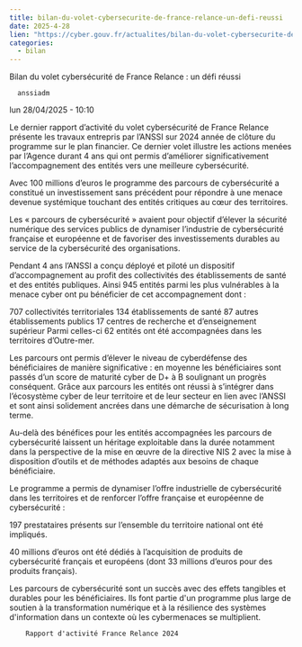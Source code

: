 ```yaml
--- 
title: bilan-du-volet-cybersecurite-de-france-relance-un-defi-reussi
date: 2025-4-28
lien: "https://cyber.gouv.fr/actualites/bilan-du-volet-cybersecurite-de-france-relance-un-defi-reussi"
categories:
  - bilan
---
```


Bilan du volet cybersécurité de France Relance : un défi réussi 

            


      anssiadm
lun 28/04/2025 - 10:10

            
Le dernier rapport d’activité du volet cybersécurité de France Relance présente les travaux entrepris par l’ANSSI sur 2024
année de clôture du programme sur le plan financier. Ce dernier volet illustre les actions menées par l’Agence durant 4 ans qui ont permis d’améliorer significativement l’accompagnement des entités vers une meilleure cybersécurité. 

      
      

              
  

    

      
            
Avec 100 millions d’euros
le programme des parcours de cybersécurité a constitué un investissement sans précédent pour répondre à une menace devenue systémique
touchant des entités critiques au cœur des territoires.

Les « parcours de cybersécurité » avaient pour objectif d’élever la sécurité numérique des services publics
de dynamiser l’industrie de cybersécurité française et européenne et de favoriser des investissements durables au service de la cybersécurité des organisations.

Pendant 4 ans
l’ANSSI a conçu
déployé et piloté un dispositif d’accompagnement au profit des collectivités
des établissements de santé et des entités publiques. Ainsi
945 entités parmi les plus vulnérables à la menace cyber ont pu bénéficier de cet accompagnement
dont :


707 collectivités territoriales
134 établissements de santé
87 autres établissements publics
17 centres de recherche et d’enseignement supérieur
Parmi celles-ci
62 entités ont été accompagnées dans les territoires d’Outre-mer.

Les parcours ont permis d’élever le niveau de cyberdéfense des bénéficiaires de manière significative : en moyenne
les bénéficiaires sont passés d’un score de maturité cyber de D+ à B
soulignant un progrès conséquent. Grâce aux parcours
les entités ont réussi à s’intégrer dans l’écosystème cyber de leur territoire et de leur secteur
en lien avec l’ANSSI
et sont ainsi solidement ancrées dans une démarche de sécurisation à long terme.

Au-delà des bénéfices pour les entités accompagnées
les parcours de cybersécurité laissent un héritage exploitable dans la durée
notamment dans la perspective de la mise en œuvre de la directive NIS 2 avec la mise à disposition d’outils et de méthodes adaptés aux besoins de chaque bénéficiaire.

Le programme a permis de dynamiser l’offre industrielle de cybersécurité dans les territoires et de renforcer l’offre française et européenne de cybersécurité :


197 prestataires présents sur l’ensemble du territoire national ont été impliqués.

40 millions d’euros ont été dédiés à l’acquisition de produits de cybersécurité français et européens (dont 33 millions d’euros pour des produits français).


Les parcours de cybersécurité sont un succès
avec des effets tangibles et durables pour les bénéficiaires. Ils font partie d'un programme plus large de soutien à la transformation numérique et à la résilience des systèmes d'information
dans un contexte où les cybermenaces se multiplient.


      
    

  


              
  

    

      
        Rapport d'activité France Relance 2024
